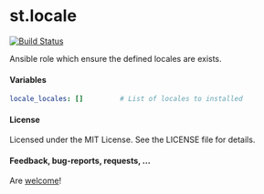 st.locale
=========

[![Build Status](https://travis-ci.org/Stouts/st.locale.png)](https://travis-ci.org/Stouts/st.locale)

Ansible role which ensure the defined locales are exists.

#### Variables

```yaml
locale_locales: []         # List of locales to installed
```

#### License

Licensed under the MIT License. See the LICENSE file for details.

#### Feedback, bug-reports, requests, ...

Are [welcome](https://github.com/Stouts/st.locale/issues)!
